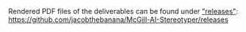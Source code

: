 Rendered PDF files of the deliverables can be found under ["releases"](https://github.com/jacobthebanana/McGill-AI-Stereotyper/releases): 
https://github.com/jacobthebanana/McGill-AI-Stereotyper/releases
